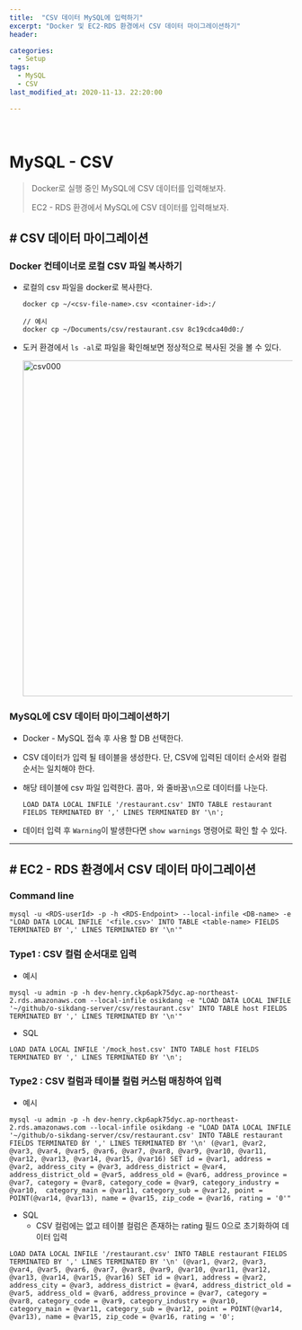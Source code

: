 ```yaml
---
title:  "CSV 데이터 MySQL에 입력하기"
excerpt: "Docker 및 EC2-RDS 환경에서 CSV 데이터 마이그레이션하기"
header:

categories:
  - Setup
tags:
  - MySQL
  - CSV
last_modified_at: 2020-11-13. 22:20:00

---
```


<br>

# MySQL - CSV

> Docker로 실행  중인 MySQL에 CSV 데이터를  입력해보자.
>
> EC2 - RDS 환경에서 MySQL에 CSV 데이터를  입력해보자.



## # CSV 데이터 마이그레이션

### Docker 컨테이너로 로컬 CSV 파일 복사하기

- 로컬의 csv 파일을 docker로 복사한다.

  ```
  docker cp ~/<csv-file-name>.csv <container-id>:/
  
  // 예시
  docker cp ~/Documents/csv/restaurant.csv 8c19cdca40d0:/
  ```

- 도커 환경에서 `ls -al`로 파일을 확인해보면 정상적으로 복사된 것을 볼 수 있다.

  <img width="598" alt="csv000" src="https://user-images.githubusercontent.com/58318041/93320326-e8c9db00-f84b-11ea-92d7-c5cee6e04a3e.png">



### MySQL에 CSV 데이터 마이그레이션하기

- Docker - MySQL 접속 후 사용 할 DB 선택한다.

- CSV 데이터가 입력 될 테이블을 생성한다. 단, CSV에 입력된 데이터 순서와 컬럼 순서는 일치해야 한다.

- 해당 테이블에 csv 파일 입력한다. 콤마`,` 와 줄바꿈`\n`으로 데이터를 나눈다.

  ```
  LOAD DATA LOCAL INFILE '/restaurant.csv' INTO TABLE restaurant FIELDS TERMINATED BY ',' LINES TERMINATED BY '\n';
  ```

- 데이터 입력 후 `Warning`이 발생한다면 `show warnings` 명령어로 확인 할 수 있다.



-----

## # EC2 - RDS 환경에서 CSV 데이터 마이그레이션

### Command line 

```
mysql -u <RDS-userId> -p -h <RDS-Endpoint> --local-infile <DB-name> -e "LOAD DATA LOCAL INFILE '<file.csv>' INTO TABLE <table-name> FIELDS TERMINATED BY ',' LINES TERMINATED BY '\n'"
```



### Type1 : CSV 컬럼 순서대로 입력

- 예시

```
mysql -u admin -p -h dev-henry.ckp6apk75dyc.ap-northeast-2.rds.amazonaws.com --local-infile osikdang -e "LOAD DATA LOCAL INFILE '~/github/o-sikdang-server/csv/restaurant.csv' INTO TABLE host FIELDS TERMINATED BY ',' LINES TERMINATED BY '\n'"
```

- SQL

```
LOAD DATA LOCAL INFILE '/mock_host.csv' INTO TABLE host FIELDS TERMINATED BY ',' LINES TERMINATED BY '\n';
```



### Type2 : CSV 컬럼과 테이블 컬럼 커스텀 매칭하여 입력

- 예시

```
mysql -u admin -p -h dev-henry.ckp6apk75dyc.ap-northeast-2.rds.amazonaws.com --local-infile osikdang -e "LOAD DATA LOCAL INFILE '~/github/o-sikdang-server/csv/restaurant.csv' INTO TABLE restaurant FIELDS TERMINATED BY ',' LINES TERMINATED BY '\n' (@var1, @var2, @var3, @var4, @var5, @var6, @var7, @var8, @var9, @var10, @var11, @var12, @var13, @var14, @var15, @var16) SET id = @var1, address = @var2, address_city = @var3, address_district = @var4, address_district_old = @var5, address_old = @var6, address_province = @var7, category = @var8, category_code = @var9, category_industry = @var10,  category_main = @var11, category_sub = @var12, point = POINT(@var14, @var13), name = @var15, zip_code = @var16, rating = '0'"
```

- SQL
  - CSV 컬럼에는 없고 테이블 컬럼은 존재하는 rating 필드 0으로 초기화하여 데이터 입력

```
LOAD DATA LOCAL INFILE '/restaurant.csv' INTO TABLE restaurant FIELDS TERMINATED BY ',' LINES TERMINATED BY '\n' (@var1, @var2, @var3, @var4, @var5, @var6, @var7, @var8, @var9, @var10, @var11, @var12, @var13, @var14, @var15, @var16) SET id = @var1, address = @var2, address_city = @var3, address_district = @var4, address_district_old = @var5, address_old = @var6, address_province = @var7, category = @var8, category_code = @var9, category_industry = @var10,  category_main = @var11, category_sub = @var12, point = POINT(@var14, @var13), name = @var15, zip_code = @var16, rating = '0';
```

